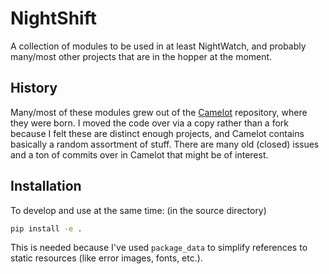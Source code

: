 # NightShift

A collection of modules to be used in at least NightWatch, and probably
many/most other projects that are in the hopper at the moment.

## History

Many/most of these modules grew out of the [Camelot](https://www.github.com/LowellObservatory/Camelot) 
repository, where they were born.  I moved the code over via a copy rather than a fork because 
I felt these are distinct enough projects, and Camelot contains basically a random assortment 
of stuff.  There are many old (closed) issues and a ton of commits over in Camelot that
might be of interest.

## Installation

To develop and use at the same time:
(in the source directory)

```bash
pip install -e .
```

This is needed because I've used ```package_data``` to simplify references
to static resources (like error images, fonts, etc.).
